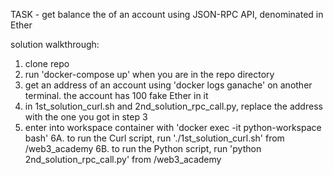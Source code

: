 TASK - get balance the of an account using JSON-RPC API, denominated in Ether

solution walkthrough:

1. clone repo
2. run 'docker-compose up' when you are in the repo directory
3. get an address of an account using 'docker logs ganache' on another terminal. the account has 100 fake Ether in it 
4. in 1st_solution_curl.sh and 2nd_solution_rpc_call.py, replace the address with the one you got in step 3
5. enter into workspace container with 'docker exec -it python-workspace bash'
6A. to run the Curl script, run './1st_solution_curl.sh' from /web3_academy
6B. to run the Python script, run 'python 2nd_solution_rpc_call.py' from /web3_academy